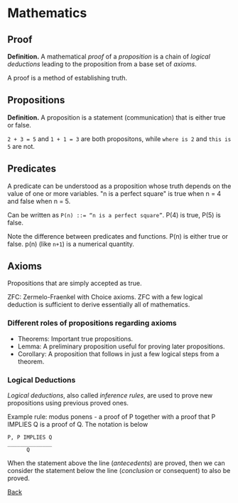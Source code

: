 # Mathematics

## Proof

**Definition.** A mathematical *proof* of a *proposition* is a chain of *logical deductions* leading to the proposition from a base set of *axioms*.

A proof is a method of establishing truth.

## Propositions

**Definition.** A proposition is a statement (communication) that is either true or
false.

`2 + 3 = 5` and `1 + 1 = 3` are both propositons, while `where is 2` and `this is 5` are not.

## Predicates

A predicate can be understood as a proposition whose truth depends on the value
of one or more variables. "n is a perfect square" is true when n = 4 and false when n = 5.

Can be written as `P(n) ::= “n is a perfect square”`.
P(4) is true, P(5) is false.

Note the difference between predicates and functions. P(n) is either true or false. p(n) (like `n+1`) is a numerical quantity.

## Axioms

Propositions that are simply accepted as true.

ZFC: Zermelo-Fraenkel with Choice axioms. ZFC with a few logical deduction is sufficient to derive essentially all of mathematics.

### Different roles of propositions regarding axioms

- Theorems: Important true propositions.
- Lemma: A preliminary proposition useful for proving later propositions.
- Corollary: A proposition that follows in just a few logical steps from a
theorem.

### Logical Deductions

*Logical deductions*, also called *inference rules*, are used to prove new propositions using previous proved ones.

Example rule: modus ponens -  a proof of P together with a proof that P IMPLIES Q is a proof of Q. The notation is below

```
P, P IMPLIES Q
______________
      Q
```

When the statement above the line (*antecedents*) are proved, then we can consider the statement below the line (*conclusion* or consequent) to also be proved.

[Back](../README.md)
